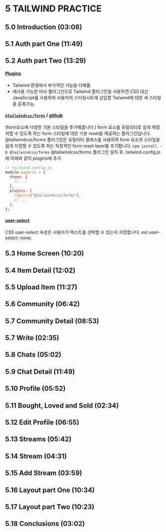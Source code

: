 # 5 TAILWIND PRACTICE

## 5.0 Introduction (03:08)

## 5.1 Auth part One (11:49)

## 5.2 Auth part Two (13:29)

#### [Plugins](https://tailwindcss.com/docs/plugins)
- Tailwind 환경에서 부가적인 기능을 더해줌
- 재사용 가능한 타사 플러그인으로 Tailwind 플러그인을 사용하면 CSS 대신 JavaScript를 사용하여 사용자의 스타일시트에 삽입할 Tailwind에 대한 새 스타일을 등록가능.

#### [`@tailwindcss/forms`](https://tailwindcss.com/docs/plugins#forms) / [github](https://github.com/tailwindlabs/tailwindcss-formsz)

(form요소에 다양한 기본 스타일을 추가해줍니다.)
form 요소를 유틸리티로 쉽게 재정의할 수 있도록 하는 form 스타일에 대한 기본 reset을 제공하는 플러그인입니다. @tailwindcss/forms 플러그인은 유틸리티 클래스를 사용하여 form 요소의 스타일을 쉽게 지정할 수 있도록 하는 독창적인 form reset layer를 추가합니다.
`npm install -D @tailwindcss/forms`
@tailwindcss/forms 플러그인 설치 후, tailwind.config.js에 아래와 같이 plugins에 추가

```js
// tailwind.config.js
module.exports = {
  theme: {
    // ...
  },
  plugins: [
    require("@tailwindcss/forms"),
    // ...
  ],
};
```

#### [user-select](https://developer.mozilla.org/ko/docs/Web/CSS/user-select)

CSS user-select 속성은 사용자가 텍스트를 선택할 수 있는지 지정합니다.
ex) user-select: none;

## 5.3 Home Screen (10:20)

## 5.4 Item Detail (12:02)

## 5.5 Upload Item (11:27)

## 5.6 Community (06:42)

## 5.7 Community Detail (08:53)

## 5.7 Write (02:35)

## 5.8 Chats (05:02)

## 5.9 Chat Detail (11:49)

## 5.10 Profile (05:52)

## 5.11 Bought, Loved and Sold (02:34)

## 5.12 Edit Profile (06:55)

## 5.13 Streams (05:42)

## 5.14 Stream (04:31)

## 5.15 Add Stream (03:59)

## 5.16 Layout part One (10:34)

## 5.17 Layout part Two (10:23)

## 5.18 Conclusions (03:02)
